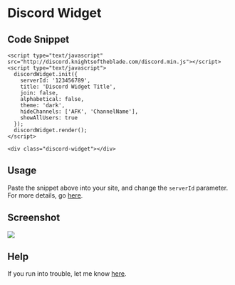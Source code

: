 # Discord Widget
## Code Snippet
    <script type="text/javascript" src="http://discord.knightsoftheblade.com/discord.min.js"></script>
    <script type="text/javascript">
      discordWidget.init({
        serverId: '123456789',
        title: 'Discord Widget Title',
        join: false,
        alphabetical: false,
        theme: 'dark',
        hideChannels: ['AFK', 'ChannelName'],
        showAllUsers: true
      });
      discordWidget.render();
    </script>

    <div class="discord-widget"></div>

## Usage
Paste the snippet above into your site, and change the `serverId` parameter.
For more details, go [here](http://discord.knightsoftheblade.com/).

## Screenshot
![](http://i.imgur.com/6zRoK2V.png)

## Help
If you run into trouble, let me know [here](https://github.com/RestingCoder/discord-widget/issues).
